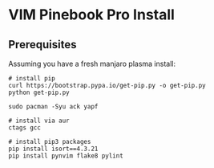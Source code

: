 # VIM Pinebook Pro Install

## Prerequisites
Assuming you have a fresh manjaro plasma install:

```
# install pip
curl https://bootstrap.pypa.io/get-pip.py -o get-pip.py
python get-pip.py

sudo pacman -Syu ack yapf

# install via aur
ctags gcc

# install pip3 packages
pip install isort==4.3.21
pip install pynvim flake8 pylint




```
